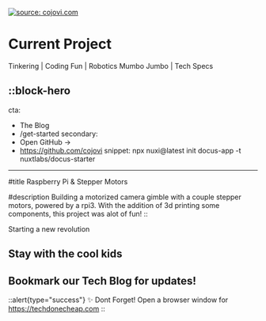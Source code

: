 <a href="https://imgur.com/YGHbAnr"><img src="https://i.imgur.com/YGHbAnr.png" title="source: cojovi.com" /></a>
# Current Project
Tinkering | Coding Fun | Robotics Mumbo Jumbo | Tech Specs

::block-hero
---
cta:
- The Blog
- /get-started
secondary:
- Open GitHub →
- https://github.com/cojovi
snippet: npx nuxi@latest init docus-app -t nuxtlabs/docus-starter
---
#title
Raspberry Pi & Stepper Motors

#description
Building a motorized camera gimble with a couple stepper motors, powered by a rpi3.  With the addition of 3d printing some components, this project was alot of fun!
::

Starting a new revolution

## Stay with the cool kids
## Bookmark our Tech Blog for updates!

::alert{type="success"}
✨ Dont Forget! Open a browser window for <https://techdonecheap.com>
::
